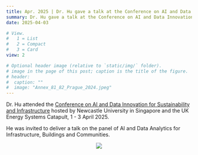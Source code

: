 ```yaml
---
title: Apr. 2025 | Dr. Hu gave a talk at the Conference on AI and Data Innovation for Sustainability and Infrastructure.
summary: Dr. Hu gave a talk at the Conference on AI and Data Innovation for Sustainability and Infrastructure hosted by Newcastle University in Singapore.
date: 2025-04-03

# View.
#   1 = List
#   2 = Compact
#   3 = Card
view: 2

# Optional header image (relative to `static/img/` folder).
# image in the page of this post; caption is the title of the figure.
# header:
#  caption: ""   
#  image: "Annex_81_82_Prague_2024.jpeg"
---
```


Dr. Hu attended the [Conference on AI and Data Innovation for Sustainability and Infrastructure](https://app.glueup.com/event/ai-and-data-innovations-for-sustainability-and-infrastructure-130484/home.html) hosted by Newcastle University in Singapore and the UK Energy Systems Catapult, 1 - 3 April 2025.

He was invited to deliver a talk on the panel of AI and Data Analytics for Infrastructure, Buildings and Communities.

<figure style="text-align: center;">
  <img src="https://maomaohu.net/img/AI_Newcastle.jpg">
</figure>


